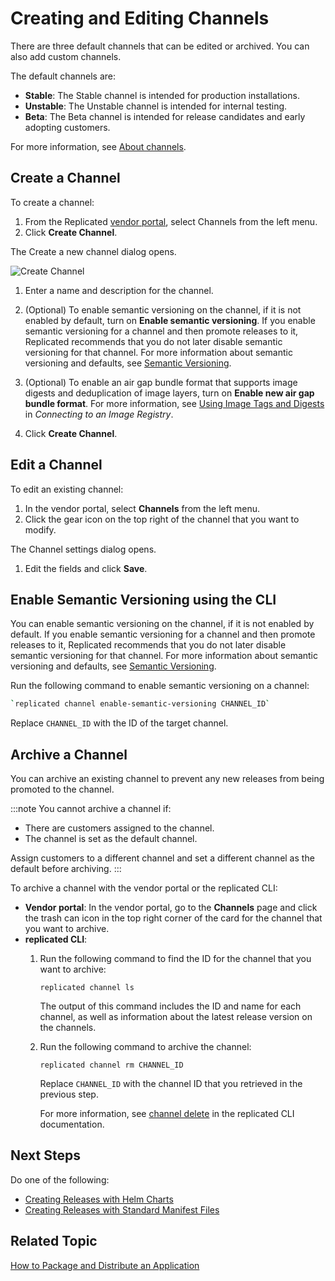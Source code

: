 # Creating and Editing Channels

There are three default channels that can be edited or archived. You can also add custom channels.

The default channels are:
* **Stable**: The Stable channel is intended for production installations.
* **Unstable**: The Unstable channel is intended for internal testing.
* **Beta**: The Beta channel is intended for release candidates and early adopting customers.

For more information, see [About channels](releases-about-channels).

## Create a Channel

To create a channel:

1. From the Replicated [vendor portal](https://vendor.replicated.com), select Channels from the left menu.
1. Click **Create Channel**.

  The Create a new channel dialog opens.

  ![Create Channel](/images/channels-create.png)

1. Enter a name and description for the channel.
1. (Optional) To enable semantic versioning on the channel, if it is not enabled by default, turn on **Enable semantic versioning**. If you enable semantic versioning for a channel and then promote releases to it, Replicated recommends that you do not later disable semantic versioning for that channel. For more information about semantic versioning and defaults, see [Semantic Versioning](releases-about#semantic-versioning).

1. (Optional) To enable an air gap bundle format that supports image digests and deduplication of image layers, turn on **Enable new air gap bundle format**. For more information, see [Using Image Tags and Digests](/vendor/packaging-private-images#using-image-tags-and-digests) in _Connecting to an Image Registry_.
1. Click **Create Channel**.

## Edit a Channel

To edit an existing channel:

1. In the vendor portal, select **Channels** from the left menu.
1. Click the gear icon on the top right of the channel that you want to modify.

  The Channel settings dialog opens.

1. Edit the fields and click **Save**.

## Enable Semantic Versioning using the CLI

You can enable semantic versioning on the channel, if it is not enabled by default. If you enable semantic versioning for a channel and then promote releases to it, Replicated recommends that you do not later disable semantic versioning for that channel. For more information about semantic versioning and defaults, see [Semantic Versioning](releases-about#semantic-versioning).

Run the following command to enable semantic versioning on a channel: 

```bash
`replicated channel enable-semantic-versioning CHANNEL_ID`
``` 

Replace `CHANNEL_ID` with the ID of the target channel.

## Archive a Channel

You can archive an existing channel to prevent any new releases from being promoted to the channel.

:::note
You cannot archive a channel if:
* There are customers assigned to the channel.
* The channel is set as the default channel.

Assign customers to a different channel and set a different channel as the default before archiving.
:::

To archive a channel with the vendor portal or the replicated CLI:

* **Vendor portal**: In the vendor portal, go to the **Channels** page and click the trash can icon in the top right corner of the card for the channel that you want to archive.
* **replicated CLI**:
  1. Run the following command to find the ID for the channel that you want to archive:
     ```
     replicated channel ls
     ```
     The output of this command includes the ID and name for each channel, as well as information about the latest release version on the channels.

  1. Run the following command to archive the channel:
     ```
     replicated channel rm CHANNEL_ID
     ```
     Replace `CHANNEL_ID` with the channel ID that you retrieved in the previous step.

     For more information, see [channel delete](/reference/replicated-cli-channel-delete) in the replicated CLI documentation.

## Next Steps

Do one of the following:

- [Creating Releases with Helm Charts](helm-release)
- [Creating Releases with Standard Manifest Files](releases-creating-releases)

## Related Topic

[How to Package and Distribute an Application](distributing-workflow)
